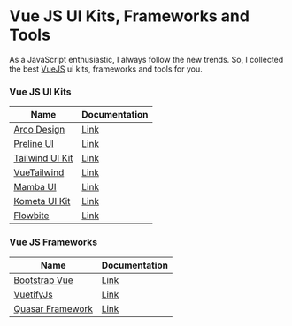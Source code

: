 # Vue JS UI Kits, Frameworks and Tools

As a JavaScript enthusiastic, I always follow the new trends. So,
I collected the best [VueJS](https://vuejs.org) ui kits, frameworks and tools for you.  

### Vue JS UI Kits
| Name | Documentation |
| - | - |
| [Arco Design](https://github.com/arco-design/arco-design-vue) | [Link](https://arco.design/vue/en-US/docs/start) |
| [Preline UI](https://github.com/htmlstreamofficial/preline) | [Link](https://preline.co/index.html) |
| [Tailwind UI Kit](https://github.com/Charlie85270/tail-kit) | [Link](https://www.tailwind-kit.com) |
| [VueTailwind](https://github.com/alfonsobries/vue-tailwind) | [Link](https://www.vue-tailwind.com) |
| [Mamba UI](https://github.com/Microwawe/mamba-ui) | [Link](https://mambaui.com) |
| [Kometa UI Kit](https://kitwind.io/products/kometa) | [Link](https://kitwind.io/products/kometa) |
| [Flowbite](https://github.com/themesberg/flowbite) | [Link](https://flowbite.com/docs/getting-started/quickstart) |


### Vue JS Frameworks

| Name | Documentation |
| - | - |
| [Bootstrap Vue](https://github.com/bootstrap-vue/bootstrap-vue) | [Link](https://bootstrap-vue.org) |
| [VuetifyJs](https://github.com/vuetifyjs/vuetify) | [Link](https://vuetifyjs.com/en) |
| [Quasar Framework]( https://github.com/quasarframework/quasar) | [Link](https://quasar.dev) |

